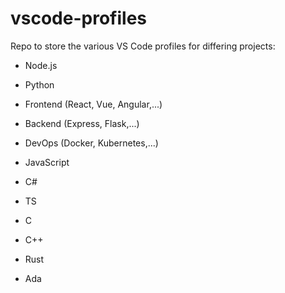# vscode-profiles

Repo to store the various VS Code profiles for differing projects:

- Node.js
- Python

- Frontend (React, Vue, Angular,...)
- Backend (Express, Flask,...)
- DevOps (Docker, Kubernetes,...)

- JavaScript
- C#
- TS
- C
- C++
- Rust
- Ada

